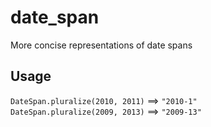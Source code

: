 # date_span
More concise representations of date spans

## Usage
`DateSpan.pluralize(2010, 2011)`  ==> `"2010-1"`  
`DateSpan.pluralize(2009, 2013)`  ==> `"2009-13"`
